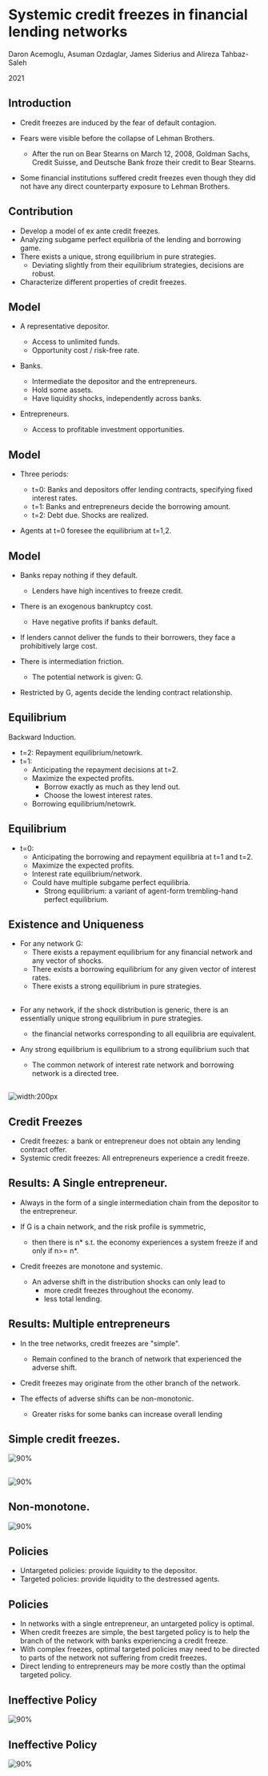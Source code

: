 <!--
theme: gaia
class:
 - invert
headingDivider: 2 
paginate: true
-->

<!--
_class:
 - lead
 - invert
-->

# Systemic credit freezes in financial lending networks

Daron Acemoglu, Asuman Ozdaglar, James Siderius and Alireza Tahbaz-Saleh

2021 

## Introduction
- Credit freezes are induced by the fear of default contagion.
 
- Fears were visible before the collapse of Lehman Brothers.
  - After the run on Bear Stearns on March 12, 2008, Goldman Sachs, Credit Suisse, and Deutsche Bank froze their credit to Bear Stearns.

- Some financial institutions suffered credit freezes even though they did not have any direct counterparty exposure to Lehman Brothers.
  
## Contribution
- Develop a model of ex ante credit freezes.
- Analyzing subgame perfect equilibria of the lending and borrowing game.
- There exists a unique, strong equilibrium in pure strategies.
  - Deviating slightly from their equilibrium strategies, decisions are robust.
- Characterize different properties of credit freezes. 

## Model

- A representative depositor.
  - Access to unlimited funds.
  - Opportunity cost / risk-free rate.
 
- Banks.
  - Intermediate the depositor and the entrepreneurs.
  - Hold some assets. 
  - Have liquidity shocks, independently across banks.

- Entrepreneurs.
  - Access to profitable investment opportunities.


## Model
- Three periods:
  - t=0: Banks and depositors offer lending contracts, specifying fixed interest rates.
  - t=1: Banks and entrepreneurs decide the borrowing amount.
  - t=2: Debt due. Shocks are realized. 

- Agents at t=0 foresee the equilibrium at t=1,2.

## Model
- Banks repay nothing if they default.
  - Lenders have high incentives to freeze credit.

- There is an exogenous bankruptcy cost.
  - Have negative profits if banks default.
  
- If lenders cannot deliver the funds to their borrowers, they face a prohibitively large cost.
  

- There is intermediation friction.
  - The potential network is given: G.
- Restricted by G, agents decide the lending contract relationship.


## Equilibrium
Backward Induction.
- t=2: Repayment equilibrium/netowrk.
- t=1: 
  - Anticipating the repayment decisions at t=2.
  - Maximize the expected profits. 
    - Borrow exactly as much as they lend out.
    - Choose the lowest interest rates.
  - Borrowing equilibrium/netowrk.

## Equilibrium
- t=0:
  - Anticipating the borrowing and repayment equilibria at t=1 and t=2.
  - Maximize the expected profits.
  - Interest rate equilibrium/network.
  - Could have multiple subgame perfect equilibria.
    - Strong equilibrium: a variant of agent-form trembling-hand perfect equilibrium.




## Existence and Uniqueness
- For any network G:
  - There exists a repayment equilibrium for any financial network and any vector of shocks.
  - There exists a borrowing equilibrium for any given vector of interest rates.
  - There exists a strong equilibrium in pure strategies. 


## 
- For any network, if the shock distribution is generic, there is an essentially unique strong equilibrium in pure strategies.
  - the financial networks corresponding to all equilibria are equivalent.

- Any strong equilibrium is equilibrium to a strong equilibrium such that 
  - The common network of interest rate network and borrowing network is a directed tree.

## 
![width:200px](img/directed_tree.png)

## Credit Freezes
- Credit freezes: a bank or entrepreneur does not obtain any lending contract offer.
- Systemic credit freezes: All entrepreneurs experience a credit freeze.




## Results: A Single entrepreneur.
- Always in the form of a single intermediation chain from the depositor to the entrepreneur.

- If G is a chain network, and the risk profile is symmetric,
  - then there is n* s.t. the economy experiences a system freeze if and only if n>= n*.

- Credit freezes are monotone and systemic.
  - An adverse shift in the distribution shocks can only lead to 
    - more credit freezes throughout the economy. 
    - less total lending.


## Results: Multiple entrepreneurs
- In the tree networks, credit freezes are "simple".
  -  Remain confined to the branch of network that experienced the adverse shift.

- Credit freezes may originate from the other branch of the network.

- The effects of adverse shifts can be non-monotonic.
  - Greater risks for some banks can increase overall lending

## Simple credit freezes.
![90%](img/simple_freezes.png)

## 
![90%](img/freeze_other_branch.png)

## Non-monotone.
![90%](img/Nonmonotone_2.png)


## Policies
- Untargeted policies: provide liquidity to the depositor.
- Targeted policies: provide liquidity to the destressed agents.

## Policies
- In networks with a single entrepreneur, an untargeted policy is optimal.
- When credit freezes are simple, the best targeted policy is to help the branch of the network with banks experiencing a credit freeze.
- With complex freezes, optimal targeted policies may need to be directed to parts of the network not suffering from credit freezes.
- Direct lending to entrepreneurs may be more costly than the optimal targeted policy.

## Ineffective Policy
![90%](img/freeze_other_branch.png)

## Ineffective Policy
![90%](img/ineffective_policy.png)
